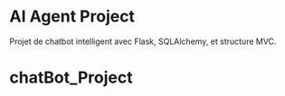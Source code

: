 # AI Agent Project

Projet de chatbot intelligent avec Flask, SQLAlchemy, et structure MVC.

# chatBot_Project

